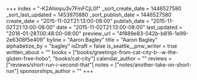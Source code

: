 +++
index = "-K2Ahinpu3v7FmFCjL0f"
_sort_create_date = 1446527580
_sort_last_updated = 1453970880
_sort_publish_date = 1446527580
create_date = "2015-11-02T21:13:00-08:00"
publish_date = "2015-11-02T21:13:00-08:00"
date = "2015-11-02T21:13:00-08:00"
last_updated = "2016-01-28T00:48:00-08:00"
preview_url = "4f889e83-042b-b816-1e99-2e6308f5e409"
byline = "Aaron Bagley"
title = "Aaron Bagley"
alphabetize_by = "bagley"
isDraft = false
is_seattle__pnw_writer = true
written_about = ""
books = ["books/greetings-from-cat-city-b--w-the-gluten-free-hobo", "books/cat-city"]
calendar_author = ""
reviews = ["reviews/short-run-i-second-that"]
notes = ["notes/another-take-on-short-run"]
sponsorships_author = ""
+++
